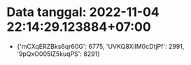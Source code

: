 # Data tanggal: 2022-11-04 22:14:29.123884+07:00

* {'mCXqERZBks6qr60G': 6775, 'UVKQ8XilM0cDtjPf': 2991, '9pQxO005IZ5kuqPS': 8291}
